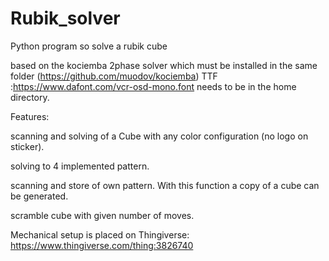 # Rubik_solver
Python program so solve a rubik cube

based on the kociemba 2phase solver which must be installed in the same folder (https://github.com/muodov/kociemba)
TTF :https://www.dafont.com/vcr-osd-mono.font needs to be in the home directory.

Features:

scanning and solving of a Cube with any color configuration (no logo on sticker).

solving to 4 implemented pattern.

scanning and store of own pattern. With this function a copy of a cube can be generated.

scramble cube with given number of moves.


Mechanical setup is placed on Thingiverse:
https://www.thingiverse.com/thing:3826740
